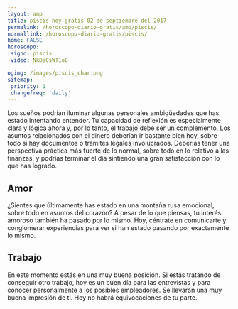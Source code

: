 ```yaml
---
layout: amp
title: piscis hoy gratis 02 de septiembre del 2017 
permalink: /horoscopo-diario-gratis/amp/piscis/
normallink: /horoscopo-diario-gratis/piscis/
home: FALSE
horoscopo:
 signo: piscis
 video: NkDsCsWT1o8

ogimg: /images/piscis_char.png
sitemap:
 priority: 1
 changefreq: 'daily'
---
```



Los sueños podrían iluminar algunas personales ambigüedades que has estado intentando entender. Tu capacidad de reflexión es especialmente clara y lógica ahora y, por lo tanto, el trabajo debe ser un complemento. Los asuntos relacionados con el dinero deberían ir bastante bien hoy, sobre todo si hay documentos o trámites legales involucrados. Deberías tener una perspectiva práctica más fuerte de lo normal, sobre todo en lo relativo a las finanzas, y podrías terminar el día sintiendo una gran satisfacción con lo que has logrado.

## Amor

¿Sientes que últimamente has estado en una montaña rusa emocional, sobre todo en asuntos del corazón? A pesar de lo que piensas, tu interés amoroso también ha pasado por lo mismo. Hoy, céntrate en comunicarte y conglomerar experiencias para ver si han estado pasando por exactamente lo mismo.

## Trabajo

En este momento estás en una muy buena posición. Si estás tratando de conseguir otro trabajo, hoy es un buen día para las entrevistas y para conocer personalmente a los posibles empleadores. Se llevarán una muy buena impresión de ti. Hoy no habrá equivocaciones de tu parte.
